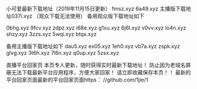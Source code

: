 小可爱最新下载地址（2019年11月15日更新）
fmsz.xyz
6a49.xyz
主播版下载地址037i.xyz
（观众下载无法使用）
备用观众版下载地址如下

0bhg.xyz
9fcv.xyz
zdpz.xyz
i68e.xyz
g1xu.xyz
6j6l.xyz
v0vv.xyz
lo4n.xyz
shzy.xyz
3zzs.xyz
5wqi.xyz
btqs.xyz

备用主播版下载地址如下
dau5.xyz
ex05.xyz
1eh0.xyz
vb7a.xyz
zspk.xyz
glvg.xyz
3t6h.xyz
7l6n.xyz
q0up.xyz
5zsx.xyz

直播平台回家页
本页专人更新，随时获得实时最新下载地址！
防止因为老域名屏蔽无法下载最新平台应用程序，方便大家回家！
请立即收藏保存本页！！
最新的平台回家页面最新的平台回家页面https： //github.com/1jie/1
